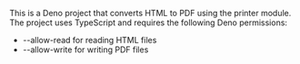 <!-- Use this file to provide workspace-specific custom instructions to Copilot. For more details, visit https://code.visualstudio.com/docs/copilot/copilot-customization#_use-a-githubcopilotinstructionsmd-file -->

This is a Deno project that converts HTML to PDF using the printer module. The project uses TypeScript and requires the following Deno permissions:
- --allow-read for reading HTML files
- --allow-write for writing PDF files
